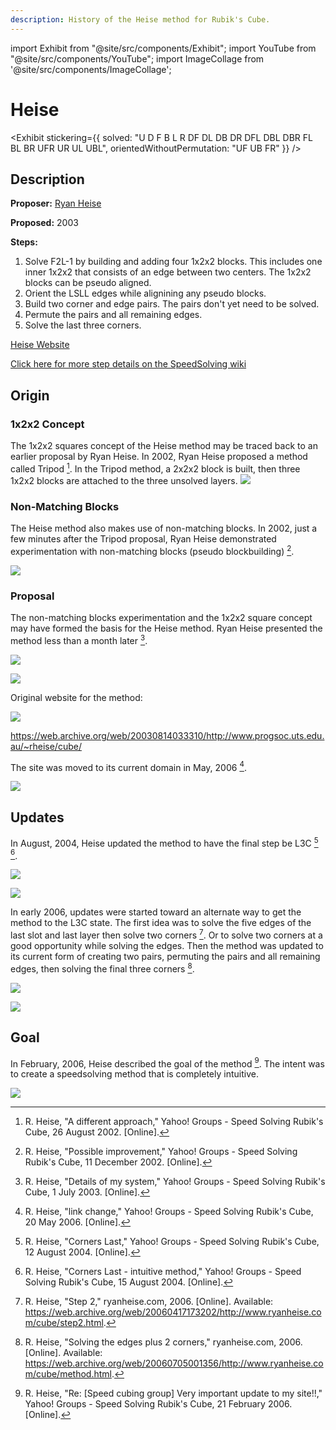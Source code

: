 ```yaml
---
description: History of the Heise method for Rubik's Cube.
---
```


import Exhibit from "@site/src/components/Exhibit";
import YouTube from "@site/src/components/YouTube";
import ImageCollage from '@site/src/components/ImageCollage';

# Heise

<Exhibit
stickering={{
    solved: "U D F B L R DF DL DB DR DFL DBL DBR FL BL BR UFR UR UL UBL",
    orientedWithoutPermutation: "UF UB FR"
  }}
/>

## Description

**Proposer:** [Ryan Heise](CubingContributors/MethodDevelopers.md#heise-ryan)

**Proposed:** 2003

**Steps:**

1. Solve F2L-1 by building and adding four 1x2x2 blocks. This includes one inner 1x2x2 that consists of an edge between two centers. The 1x2x2 blocks can be pseudo aligned.
2. Orient the LSLL edges while alignining any pseudo blocks.
3. Build two corner and edge pairs. The pairs don't yet need to be solved.
4. Permute the pairs and all remaining edges.
5. Solve the last three corners.

[Heise Website](https://www.ryanheise.com/cube/heise_method.html)

[Click here for more step details on the SpeedSolving wiki](https://www.speedsolving.com/wiki/index.php/Heise_method)

## Origin

### 1x2x2 Concept

The 1x2x2 squares concept of the Heise method may be traced back to an earlier proposal by Ryan Heise. In 2002, Ryan Heise proposed a method called Tripod [^1]. In the Tripod method, a 2x2x2 block is built, then three 1x2x2 blocks are attached to the three unsolved layers.
![](img/Heise/Tripod.png)

### Non-Matching Blocks

The Heise method also makes use of non-matching blocks. In 2002, just a few minutes after the Tripod proposal, Ryan Heise demonstrated experimentation with non-matching blocks (pseudo blockbuilding) [^2].

![](img/Heise/NMB.png)

### Proposal

The non-matching blocks experimentation and the 1x2x2 square concept may have formed the basis for the Heise method. Ryan Heise presented the method less than a month later [^3].

![](img/Heise/Proposal1.png)

![](img/Heise/Proposal2.png)

Original website for the method:

![](img/Heise/OriginalSite.png)

https://web.archive.org/web/20030814033310/http://www.progsoc.uts.edu.au/~rheise/cube/

The site was moved to its current domain in May, 2006 [^4].

![](img/Heise/NewDomain.png)

## Updates

In August, 2004, Heise updated the method to have the final step be L3C [^5] [^6].

![](img/Heise/FirstUpdate.png)

![](img/Heise/FirstUpdate2.png)

In early 2006, updates were started toward an alternate way to get the method to the L3C state. The first idea was to solve the five edges of the last slot and last layer then solve two corners [^7]. Or to solve two corners at a good opportunity while solving the edges. Then the method was updated to its current form of creating two pairs, permuting the pairs and all remaining edges, then solving the final three corners [^8].

![](img/Heise/Update2.png)

![](img/Heise/Update3.png)

## Goal

In February, 2006, Heise described the goal of the method [^9]. The intent was to create a speedsolving method that is completely intuitive.

![](img/Heise/Goal.png)

[^1]: R. Heise, "A different approach," Yahoo! Groups - Speed Solving Rubik's Cube, 26 August 2002. [Online].

[^2]: R. Heise, "Possible improvement," Yahoo! Groups - Speed Solving Rubik's Cube, 11 December 2002. [Online].

[^3]: R. Heise, "Details of my system," Yahoo! Groups - Speed Solving Rubik's Cube, 1 July 2003. [Online].

[^4]: R. Heise, "link change," Yahoo! Groups - Speed Solving Rubik's Cube, 20 May 2006. [Online].

[^5]: R. Heise, "Corners Last," Yahoo! Groups - Speed Solving Rubik's Cube, 12 August 2004. [Online].

[^6]: R. Heise, "Corners Last - intuitive method," Yahoo! Groups - Speed Solving Rubik's Cube, 15 August 2004. [Online].

[^7]: R. Heise, "Step 2," ryanheise.com, 2006. [Online]. Available: https://web.archive.org/web/20060417173202/http://www.ryanheise.com/cube/step2.html.

[^8]: R. Heise, "Solving the edges plus 2 corners," ryanheise.com, 2006. [Online]. Available: https://web.archive.org/web/20060705001356/http://www.ryanheise.com/cube/method.html.

[^9]: R. Heise, "Re: [Speed cubing group] Very important update to my site!!," Yahoo! Groups - Speed Solving Rubik's Cube, 21 February 2006. [Online].